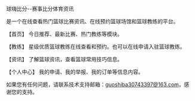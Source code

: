 球嗨比分--赛事比分体育资讯

是一个在线查看热门篮球比赛资讯、在线预约篮球场馆和篮球教练的平台。

【首页】 今日推荐、最新比赛、热门教练等模块。

【教练】 星级优质篮球教练在线查看和预约。也可以在线申请入驻篮球教练。

【资讯】 了解篮球资讯，查看篮球常用技巧信息。

【个人中心】 我的申请、我的举报、我的订单等信息内容。

如果您有任何问题，请联系技术支持邮箱：guoshiba30743397@163.com，感谢您的支持。
